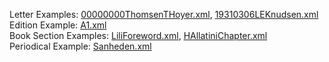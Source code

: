 Letter Examples: [00000000ThomsenTHoyer.xml](https://github.com/cmccraw/LiliElbe_EngagedLearners/blob/master/ProjectDocs/encodingExamples/00000000ThomsenTHoyer.xml), [19310306LEKnudsen.xml](https://github.com/cmccraw/LiliElbe_EngagedLearners/blob/master/ProjectDocs/encodingExamples/19310306LEKnudsen.xml)  
Edition Example: [A1.xml](https://github.com/cmccraw/LiliElbe_EngagedLearners/blob/master/ProjectDocs/encodingExamples/A1.xml)  
Book Section Examples: [LiliForeword.xml](https://github.com/cmccraw/LiliElbe_EngagedLearners/blob/master/ProjectDocs/encodingExamples/LiliForeword.xml), [HAllatiniChapter.xml](https://github.com/cmccraw/LiliElbe_EngagedLearners/blob/master/ProjectDocs/encodingExamples/HAllatiniChapter.xml)  
Periodical Example: [Sanheden.xml](https://github.com/cmccraw/LiliElbe_EngagedLearners/blob/master/ProjectDocs/encodingExamples/Sanheden.xml)
